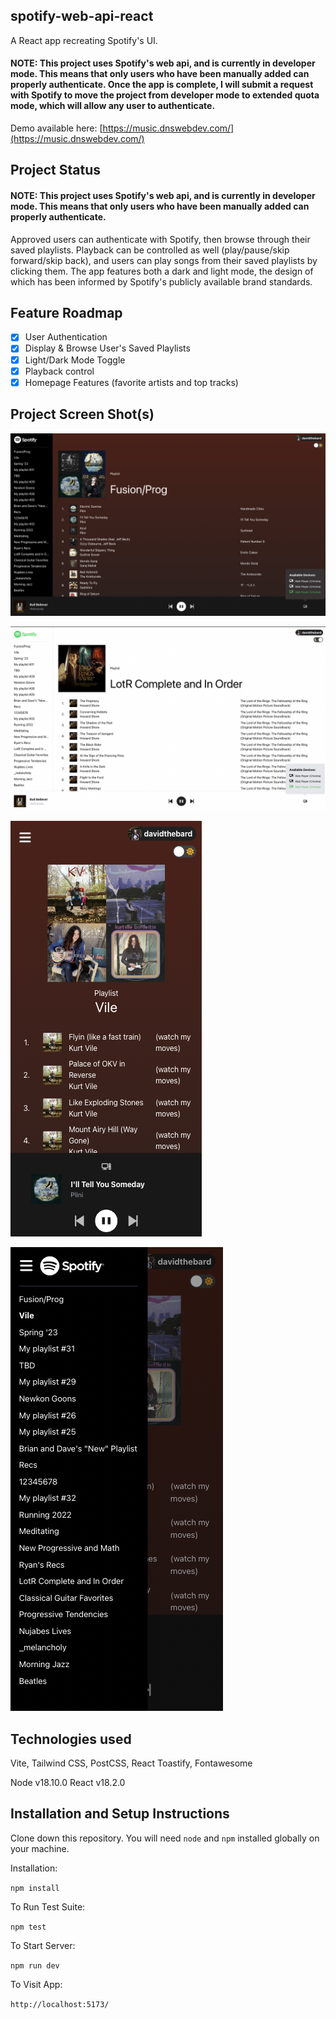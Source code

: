 ## spotify-web-api-react

A React app recreating Spotify's UI.

#### NOTE: This project uses Spotify's web api, and is currently in developer mode. This means that only users who have been manually added can properly authenticate. Once the app is complete, I will submit a request with Spotify to move the project from developer mode to extended quota mode, which will allow any user to authenticate.  

Demo available here: [https://music.dnswebdev.com/](https://music.dnswebdev.com/)

## Project Status
#### NOTE: This project uses Spotify's web api, and is currently in developer mode. This means that only users who have been manually added can properly authenticate.

Approved users can authenticate with Spotify, then browse through their saved playlists. Playback can be controlled as well (play/pause/skip forward/skip back), and users can play songs from their saved playlists by clicking them. The app features both a dark and light mode, the design of which has been informed by Spotify's publicly available brand standards. 

## Feature Roadmap

- [x] User Authentication
- [x] Display & Browse User's Saved Playlists
- [x] Light/Dark Mode Toggle
- [x] Playback control
- [x] Homepage Features (favorite artists and top tracks)

## Project Screen Shot(s)

![Dark Mode](/src/assets/screenshot1.png?raw=true "Dark Mode")

![Light Mode](/src/assets/screenshot2.png?raw=true "Light Mode")

![Mobile](/src/assets/mob-ss1.png?raw=true "Mobile")

![Mobile (playlist drawer open)](/src/assets/mob-ss2.png?raw=true "Mobile (playlist drawer open)")


## Technologies used

Vite, Tailwind CSS, PostCSS, React Toastify, Fontawesome

Node v18.10.0
React v18.2.0

## Installation and Setup Instructions

Clone down this repository. You will need `node` and `npm` installed globally on your machine.  

Installation:

`npm install`  

To Run Test Suite:  

`npm test`  

To Start Server:

`npm run dev`  

To Visit App:

`http://localhost:5173/` 
